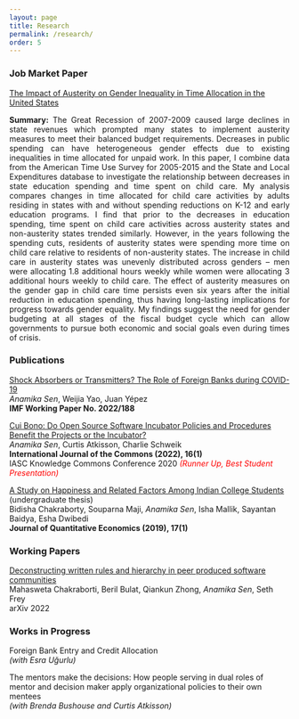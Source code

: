 ```yaml
---
layout: page
title: Research
permalink: /research/
order: 5
---
```


### **Job Market Paper**

<a href="{{ site.url }}/assets/The Impact of Austerity on Gender Inequality in Time Allocation in the United States_Oct10.pdf">The Impact of Austerity on Gender Inequality in Time Allocation in the United States </a>

<p align="justify"> <strong> Summary:</strong> The Great Recession of 2007-2009 caused large declines in state revenues which prompted many states to implement austerity measures to meet their balanced budget requirements. Decreases in public spending can have heterogeneous gender effects due to existing inequalities in time allocated for unpaid work. In this paper, I combine data from the American Time Use Survey for 2005-2015 and the State and Local Expenditures database to investigate the relationship between decreases in state education spending and time spent on child care. My analysis compares changes in time allocated for child care activities by adults residing in states with and without spending reductions on K-12 and early education programs. I find that prior to the decreases in education spending, time spent on child care activities across austerity states and non-austerity states trended similarly. However, in the years following the spending cuts, residents of austerity states were spending more time on child care relative to residents of non-austerity states. The increase in child care in austerity states was unevenly distributed across genders – men were allocating 1.8 additional hours weekly while women were allocating 3 additional hours weekly to child care. The effect of austerity measures on the gender gap in child care time persists even six years after the initial reduction in education spending, thus having long-lasting implications for progress towards gender equality. My findings suggest the need for gender budgeting at all stages of the fiscal budget cycle which can allow governments to pursue both economic and social goals even during times of crisis. </p>

### **Publications**

[Shock Absorbers or Transmitters? The Role of Foreign Banks during COVID-19](https://www.imf.org/en/Publications/WP/Issues/2022/09/16/Shock-Absorbers-or-Transmitters-The-Role-of-Foreign-Banks-during-COVID-19-523563) <br>
*Anamika Sen*, Weijia Yao, Juan Yépez <br>
**IMF Working Paper No. 2022/188**

[Cui Bono: Do Open Source Software Incubator Policies and Procedures Benefit the Projects or the Incubator?](http://doi.org/10.5334/ijc.1176) <br>
*Anamika Sen*, Curtis Atkisson, Charlie Schweik <br>
**International Journal of the Commons (2022), 16(1)** <br>
IASC Knowledge Commons Conference 2020 <a style="color:red"><i>(Runner Up, Best Student Presentation)</i></a>

[A Study on Happiness and Related Factors Among Indian College Students](https://doi.org/10.1007/s40953-018-0125-8) (undergraduate thesis) <br>
Bidisha Chakraborty, Souparna Maji, *Anamika Sen*, Isha Mallik, Sayantan Baidya, Esha Dwibedi <br>
**Journal of Quantitative Economics (2019), 17(1)** 

### **Working Papers**

[Deconstructing written rules and hierarchy in peer produced software communities](https://doi.org/10.48550/arXiv.2206.07992) <br>
Mahasweta Chakraborti, Beril Bulat, Qiankun Zhong, *Anamika Sen*, Seth Frey <br>
arXiv 2022

### **Works in Progress**
Foreign Bank Entry and Credit Allocation <br>
*(with Esra Uğurlu)*

The mentors make the decisions: How people serving in dual roles of mentor and decision maker apply organizational policies to their own mentees <br>
*(with Brenda Bushouse and Curtis Atkisson)*
